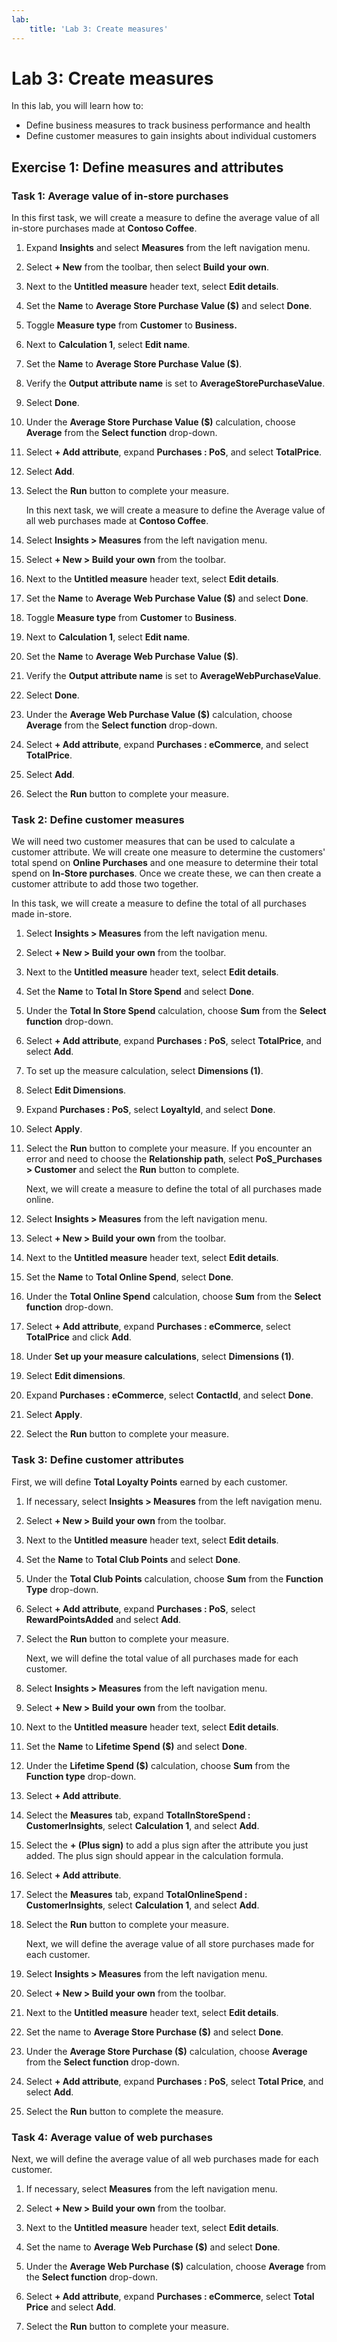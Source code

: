 ```yaml
---
lab:
    title: 'Lab 3: Create measures'
---
```


# Lab 3: Create measures

In this lab, you will learn how to:
- Define business measures to track business performance and health
- Define customer measures to gain insights about individual customers

## Exercise 1: Define measures and attributes
### Task 1: Average value of in-store purchases
In this first task, we will create a measure to define the average value of all in-store purchases made at **Contoso Coffee**.

1. Expand **Insights** and select **Measures** from the left navigation menu.

1. Select **+ New** from the toolbar, then select **Build your own**.

1. Next to the **Untitled measure** header text, select **Edit details**.

1. Set the **Name** to **Average Store Purchase Value ($)** and select **Done**.

1. Toggle **Measure type** from **Customer** to **Business.**

1. Next to **Calculation 1**, select **Edit name**.

1. Set the **Name** to **Average Store Purchase Value ($)**.

1. Verify the **Output attribute name** is set to **AverageStorePurchaseValue**.

1. Select **Done**.

1. Under the **Average Store Purchase Value ($)** calculation, choose **Average** from the **Select function** drop-down.

1. Select **+ Add attribute**, expand **Purchases : PoS**, and select **TotalPrice**.

1. Select **Add**.

1. Select the **Run** button to complete your measure.

    In this next task, we will create a measure to define the Average value of all web purchases made at **Contoso Coffee**.

1. Select **Insights > Measures** from the left navigation menu.

1. Select **+ New > Build your own** from the toolbar.

1. Next to the **Untitled measure** header text, select **Edit details**.

1. Set the **Name** to **Average Web Purchase Value ($)** and select **Done**.

1. Toggle **Measure type** from **Customer** to **Business**.

1. Next to **Calculation 1**, select **Edit name**.

1. Set the **Name** to **Average Web Purchase Value ($)**.

1. Verify the **Output attribute name** is set to **AverageWebPurchaseValue**.

1. Select **Done**.

1. Under the **Average Web Purchase Value ($)** calculation, choose **Average** from the **Select function** drop-down.

1. Select **+ Add attribute**, expand **Purchases : eCommerce**, and select **TotalPrice**.

1. Select **Add**.

1. Select the **Run** button to complete your measure.

### Task 2: Define customer measures
We will need two customer measures that can be used to calculate a customer attribute. We will create one measure to determine the customers' total spend on **Online Purchases** and one measure to determine their total spend on **In-Store purchases**. Once we create these, we can then create a customer attribute to add those two together.

In this task, we will create a measure to define the total of all purchases made in-store.

1. Select **Insights > Measures** from the left navigation menu.

1. Select **+ New > Build your own** from the toolbar.

1. Next to the **Untitled measure** header text, select **Edit details**.

1. Set the **Name** to **Total In Store Spend** and select **Done**.

1. Under the **Total In Store Spend** calculation, choose **Sum** from the **Select function** drop-down.

1. Select **+ Add attribute**, expand **Purchases : PoS**, select **TotalPrice**, and select **Add**.

1. To set up the measure calculation, select **Dimensions (1)**.

1. Select **Edit Dimensions**.

1. Expand **Purchases : PoS**, select **LoyaltyId**, and select **Done**.

1. Select **Apply**.

1. Select the **Run** button to complete your measure. If you encounter an error and need to choose the **Relationship path**, select **PoS_Purchases > Customer** and select the **Run** button to complete.

    Next, we will create a measure to define the total of all purchases made online.

1. Select **Insights > Measures** from the left navigation menu.

1. Select **+ New > Build your own** from the toolbar.

1. Next to the **Untitled measure** header text, select **Edit details**.

1. Set the **Name** to **Total Online Spend**, select **Done**.

1. Under the **Total Online Spend** calculation, choose **Sum** from the **Select function** drop-down.

1. Select **+ Add attribute**, expand **Purchases : eCommerce**, select **TotalPrice** and click **Add**.

1. Under **Set up your measure calculations**, select **Dimensions (1)**.

1. Select **Edit dimensions**.

1. Expand **Purchases : eCommerce**, select **ContactId**, and select **Done**.

1. Select **Apply**.

1. Select the **Run** button to complete your measure.

### Task 3: Define customer attributes 
First, we will define **Total Loyalty Points** earned by each customer.

1. If necessary, select **Insights > Measures** from the left navigation menu.

1. Select **+ New > Build your own** from the toolbar.

1. Next to the **Untitled measure** header text, select **Edit details**.

1. Set the **Name** to **Total Club Points** and select **Done**.

1. Under the **Total Club Points** calculation, choose **Sum** from the **Function Type** drop-down.

1. Select **+ Add attribute**, expand **Purchases : PoS**, select **RewardPointsAdded** and select **Add**.

1. Select the **Run** button to complete your measure.

    Next, we will define the total value of all purchases made for each customer.

1. Select **Insights > Measures** from the left navigation menu.

1. Select **+ New > Build your own** from the toolbar.

1. Next to the **Untitled measure** header text, select **Edit details**.

1. Set the **Name** to **Lifetime Spend ($)** and select **Done**.

1. Under the **Lifetime Spend ($)** calculation, choose **Sum** from the **Function type** drop-down.

1. Select **+ Add attribute**.

1. Select the **Measures** tab, expand **TotalInStoreSpend : CustomerInsights**, select **Calculation 1**, and select **Add**.

1. Select the **+ (Plus sign)** to add a plus sign after the attribute you just added. The plus sign should appear in the calculation formula.

1. Select **+ Add attribute**.

1. Select the **Measures** tab, expand **TotalOnlineSpend : CustomerInsights**, select **Calculation 1**, and select **Add**.

1. Select the **Run** button to complete your measure.

    Next, we will define the average value of all store purchases made for each customer.

1. Select **Insights > Measures** from the left navigation menu.

1. Select **+ New > Build your own** from the toolbar.

1. Next to the **Untitled measure** header text, select **Edit details**.

1. Set the name to **Average Store Purchase ($)** and select **Done**.

1. Under the **Average Store Purchase ($)** calculation, choose **Average** from the **Select function** drop-down.

1. Select **+ Add attribute**, expand **Purchases : PoS**, select **Total Price**, and select **Add**.

1. Select the **Run** button to complete the measure.

### Task 4: Average value of web purchases
Next, we will define the average value of all web purchases made for each customer.

1. If necessary, select **Measures** from the left navigation menu.

1. Select **+ New > Build your own** from the toolbar.

1. Next to the **Untitled measure** header text, select **Edit details**.

1. Set the name to **Average Web Purchase ($)** and select **Done**.

1. Under the **Average Web Purchase ($)** calculation, choose **Average** from the **Select function** drop-down.

1. Select **+ Add attribute**, expand **Purchases : eCommerce**, select **Total Price** and select **Add**.

1. Select the **Run** button to complete your measure.
